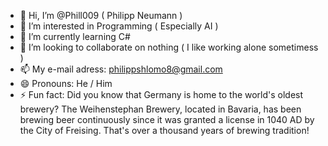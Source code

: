 - 👋 Hi, I’m @Phill009 ( Philipp Neumann )
- 👀 I’m interested in Programming ( Especially AI )
- 🌱 I’m currently learning C#
- 💞️ I’m looking to collaborate on nothing ( I like working alone sometimess )
- 📫 My e-mail adress: philippshlomo8@gmail.com
- 😄 Pronouns: He / Him
- ⚡ Fun fact: Did you know that Germany is home to the world's oldest brewery? The Weihenstephan Brewery, located in Bavaria, has been brewing beer continuously since it was granted a license in 1040 AD by the City of Freising. That's over a thousand years of brewing tradition!


